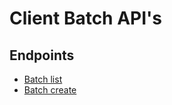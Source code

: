# Client Batch API's

## Endpoints

* [Batch list](get.md)
* [Batch create](post.md)
<!-- * [Batch update](update.md)
* [Batch delete](destroy.md)
* [Batch search / filter](search.md)
* [Batch details](details.md) -->
